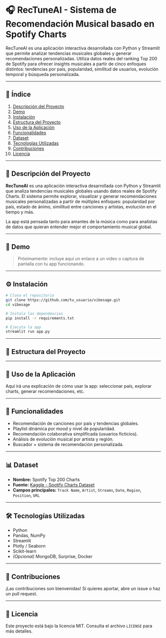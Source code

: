 # 🎧 RecTuneAI - Sistema de Recomendación Musical basado en Spotify Charts

RecTuneAI es una aplicación interactiva desarrollada con Python y Streamlit que permite analizar tendencias musicales globales y generar recomendaciones personalizadas. Utiliza datos reales del ranking Top 200 de Spotify para ofrecer insights musicales a partir de cinco enfoques distintos: tendencias por país, popularidad, similitud de usuarios, evolución temporal y búsqueda personalizada.

---

## 📑 Índice

1. [Descripción del Proyecto](#-descripción-del-proyecto)
2. [Demo](#demo)
3. [Instalación](#instalación)
4. [Estructura del Proyecto](#estructura-del-proyecto)
5. [Uso de la Aplicación](#uso-de-la-aplicación)
6. [Funcionalidades](#funcionalidades)
7. [Dataset](#dataset)
8. [Tecnologías Utilizadas](#tecnologías-utilizadas)
9. [Contribuciones](#contribuciones)
10. [Licencia](#-licencia)

---

## 📌 Descripción del Proyecto

**RecTuneAI** es una aplicación interactiva desarrollada con Python y Streamlit que analiza tendencias musicales globales usando datos reales de Spotify Charts. El sistema permite explorar, visualizar y generar recomendaciones musicales personalizadas a partir de múltiples enfoques: popularidad por país, estado de ánimo, similitud entre canciones y artistas, evolución en el tiempo y más.

La app está pensada tanto para amantes de la música como para analistas de datos que quieran entender mejor el comportamiento musical global.

---

## 🎥 Demo

> Próximamente: incluye aquí un enlace a un video o captura de pantalla con tu app funcionando.

---

## ⚙️ Instalación

```bash
# Clona el repositorio
git clone https://github.com/tu_usuario/vibesage.git
cd vibesage

# Instala las dependencias
pip install -r requirements.txt

# Ejecuta la app
streamlit run app.py
```
---

## 📁 Estructura del Proyecto

---

## 🧭 Uso de la Aplicación

Aquí irá una explicación de cómo usar la app: seleccionar país, explorar charts, generar recomendaciones, etc.

---

## 🎯 Funcionalidades

- Recomendación de canciones por país y tendencias globales.
- Playlist dinámica por mood y nivel de popularidad.
- Recomendación colaborativa simplificada (usuarios ficticios).
- Análisis de evolución musical por artista y región.
- Buscador + sistema de recomendación personalizada.

---

## 📊 Dataset

- **Nombre:** Spotify Top 200 Charts  
- **Fuente:** [Kaggle - Spotify Charts Dataset](https://www.kaggle.com/datasets/dhruvildave/spotify-charts)  
- **Campos principales:** `Track Name`, `Artist`, `Streams`, `Date`, `Region`, `Position`, `URL`

---

## 🛠 Tecnologías Utilizadas

- Python  
- Pandas, NumPy  
- Streamlit  
- Plotly / Seaborn  
- Scikit-learn  
- *(Opcional)* MongoDB, Surprise, Docker

---

## 🤝 Contribuciones

¡Las contribuciones son bienvenidas! Si quieres aportar, abre un issue o haz un pull request.

---

## 📄 Licencia

Este proyecto está bajo la licencia MIT. Consulta el archivo `LICENSE` para más detalles.
